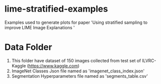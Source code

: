 # lime-stratified-examples
Examples used to generate plots for paper 'Using stratified sampling to improve LIME Image Explanations '

# Data Folder
1. This folder have dataset of 150 images collected from test set of ILVRC-Kaggle (https://www.kaggle.com)
2. ImageNet Classes Json file named as 'imagenet_class_index.json'
3. Segmentation Hyperparameters file named as 'segments_table.csv'
```